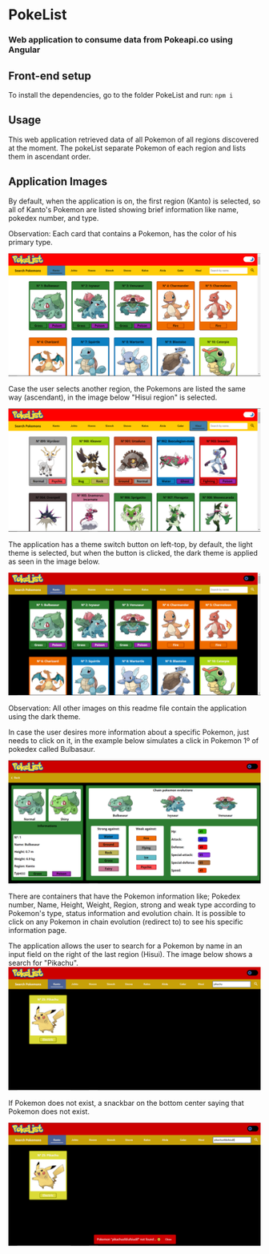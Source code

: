 # PokeList

### Web application to consume data from Pokeapi.co  using Angular

## Front-end setup
To install the dependencies, go to the folder PokeList and run: ``` npm i ```

## Usage
This web application retrieved data of all Pokemon of all regions discovered at the moment. The pokeList separate Pokemon of each region and lists them in ascendant order.

## Application Images
By default, when the application is on, the first region (Kanto) is selected, so all of Kanto's Pokemon are listed showing brief information like name, pokedex number, and type.

Observation: Each card that contains a Pokemon, has the color of his primary type.

<img src="src/assets/readme/landing-page-light.png">

Case the user selects another region, the Pokemons are listed the same way (ascendant), in the image below "Hisui region" is selected.

<img src="src/assets/readme/hisuiPokemons.png">

The application has a theme switch button on left-top, by default, the light theme is selected, but when the button is clicked, the dark theme is applied as seen in the image below.

<img src="src/assets/readme/landing-page-dark.png">

<span> Observation: All other images on this readme file contain the application using the dark theme.</span>

<span>In case the user desires more information about a specific Pokemon, just needs to click on it, in the example below simulates a click in Pokemon 1º of pokedex called Bulbasaur.</span>

<img src="src/assets/readme/pokemon-selected.png">

There are containers that have the Pokemon information like; Pokedex number, Name, Height, Weight, Region, strong and weak type according to Pokemon's type, status information and evolution chain. It is possible to click on any Pokemon in chain evolution (redirect to) to see his specific information page. 

<span>
The application allows the user to search for a Pokemon by name in an input field on the right of the last region (Hisui). The image below shows a search for "Pikachu".
</span>

<img src="src/assets/readme/findByName.png">

<span> If Pokemon does not exist, a snackbar  on the bottom center saying that Pokemon does not exist. </span>

<img src="src/assets/readme/pokemonNotFound.png">


